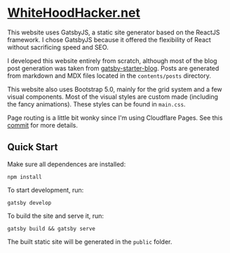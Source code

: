 # [WhiteHoodHacker.net](https://whitehoodhacker.net)

This website uses GatsbyJS, a static site generator based on the ReactJS framework. I chose GatsbyJS because it offered the flexibility of React without sacrificing speed and SEO.

I developed this website entirely from scratch, although most of the blog post generation was taken from [gatsby-starter-blog](https://github.com/gatsbyjs/gatsby-starter-blog). Posts are generated from markdown and MDX files located in the `contents/posts` directory.

This website also uses Bootstrap 5.0, mainly for the grid system and a few visual components. Most of the visual styles are custom made (including the fancy animations). These styles can be found in `main.css`.

Page routing is a little bit wonky since I'm using Cloudflare Pages. See this [commit](https://github.com/WhiteHoodHacker/whitehoodhacker.net/commit/d3ebecf71a91b7657abfced4d1956053141dcd46) for more details.

## Quick Start

Make sure all dependences are installed:

```
npm install
```

To start development, run:

```
gatsby develop
```

To build the site and serve it, run:

```
gatsby build && gatsby serve
```

The built static site will be generated in the `public` folder.
